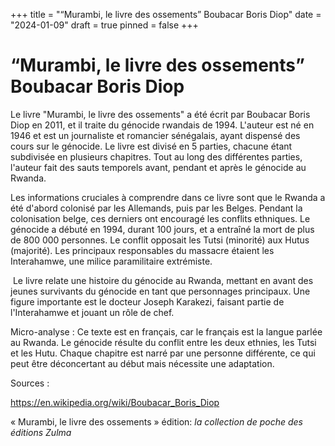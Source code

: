 +++
title = "“Murambi, le livre des ossements” Boubacar Boris Diop"
date = "2024-01-09"
draft = true
pinned = false
+++
# “Murambi, le livre des ossements” Boubacar Boris Diop

Le livre "Murambi, le livre des ossements" a été écrit par Boubacar Boris Diop en 2011, et il traite du génocide rwandais de 1994. L'auteur est né en 1946 et est un journaliste et romancier sénégalais, ayant dispensé des cours sur le génocide. Le livre est divisé en 5 parties, chacune étant subdivisée en plusieurs chapitres. Tout au long des différentes parties, l'auteur fait des sauts temporels avant, pendant et après le génocide au Rwanda.

Les informations cruciales à comprendre dans ce livre sont que le Rwanda a été d'abord colonisé par les Allemands, puis par les Belges. Pendant la colonisation belge, ces derniers ont encouragé les conflits ethniques. Le génocide a débuté en 1994, durant 100 jours, et a entraîné la mort de plus de 800 000 personnes. Le conflit opposait les Tutsi (minorité) aux Hutus (majorité). Les principaux responsables du massacre étaient les Interahamwe, une milice paramilitaire extrémiste.

 Le livre relate une histoire du génocide au Rwanda, mettant en avant des jeunes survivants du génocide en tant que personnages principaux. Une figure importante est le docteur Joseph Karakezi, faisant partie de l'Interahamwe et jouant un rôle de chef.

Micro-analyse : Ce texte est en français, car le français est la langue parlée au Rwanda. Le génocide résulte du conflit entre les deux ethnies, les Tutsi et les Hutu. Chaque chapitre est narré par une personne différente, ce qui peut être déconcertant au début mais nécessite une adaptation.

Sources :

<https://en.wikipedia.org/wiki/Boubacar_Boris_Diop>

« Murambi, le livre des ossements » édition: *la collection de poche des éditions Zulma*